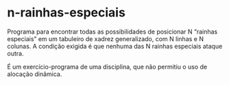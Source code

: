 # n-rainhas-especiais
Programa para encontrar todas as possibilidades de posicionar N “rainhas especiais” em um tabuleiro de xadrez generalizado, com N linhas e N colunas. A condição exigida é que nenhuma das N rainhas especiais ataque outra. 

É um exercício-programa de uma disciplina, que não permitiu o uso de alocação dinâmica.
